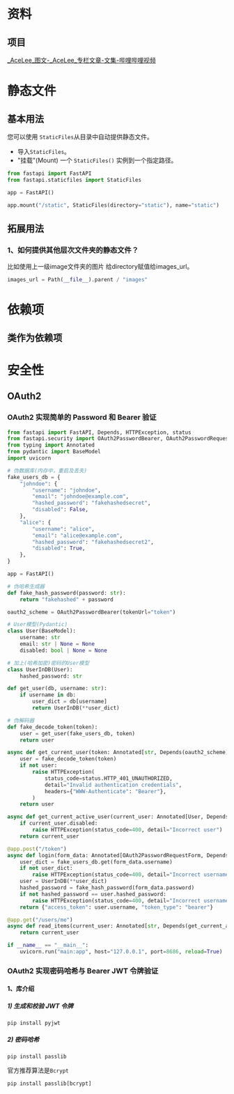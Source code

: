 # 资料

## 项目
[_AceLee_图文-_AceLee_专栏文章-文集-哔哩哔哩视频](https://space.bilibili.com/432326092/upload/opus)

# 静态文件
## 基本用法
您可以使用 `StaticFiles`从目录中自动提供静态文件。
- 导入`StaticFiles`。
- "挂载"(Mount) 一个 `StaticFiles()` 实例到一个指定路径。
``` python
from fastapi import FastAPI
from fastapi.staticfiles import StaticFiles

app = FastAPI()

app.mount("/static", StaticFiles(directory="static"), name="static")
```
## 拓展用法
### 1、如何提供其他层次文件夹的静态文件？
比如使用上一级image文件夹的图片
给directory赋值给images_url。
``` python
images_url = Path(__file__).parent / "images"
```

# 依赖项
## 类作为依赖项


# 安全性
## OAuth2
### OAuth2 实现简单的 Password 和 Bearer 验证

``` python
from fastapi import FastAPI, Depends, HTTPException, status
from fastapi.security import OAuth2PasswordBearer, OAuth2PasswordRequestForm
from typing import Annotated
from pydantic import BaseModel
import uvicorn

# 伪数据库(内存中，重启及丢失)
fake_users_db = {
    "johndoe": {
        "username": "johndoe",
        "email": "johndoe@example.com",
        "hashed_password": "fakehashedsecret",
        "disabled": False,
    },
    "alice": {
        "username": "alice",
        "email": "alice@example.com",
        "hashed_password": "fakehashedsecret2",
        "disabled": True,
    },
}

app = FastAPI()

# 伪哈希生成器
def fake_hash_password(password: str):
    return "fakehashed" + password

oauth2_scheme = OAuth2PasswordBearer(tokenUrl="token")

# User模型(Pydantic)
class User(BaseModel):
    username: str
    email: str | None = None
    disabled: bool | None = None

# 加上(哈希加密)密码的User模型
class UserInDB(User):
    hashed_password: str

def get_user(db, username: str):
    if username in db:
        user_dict = db[username]
        return UserInDB(**user_dict)

# 伪解码器
def fake_decode_token(token):
    user = get_user(fake_users_db, token)
    return user

async def get_current_user(token: Annotated[str, Depends(oauth2_scheme)]):
    user = fake_decode_token(token)
    if not user:
        raise HTTPException(
            status_code=status.HTTP_401_UNAUTHORIZED,
            detail="Invalid authentication credentials",
            headers={"WWW-Authenticate": "Bearer"},
        )
    return user

async def get_current_active_user(current_user: Annotated[User, Depends(get_current_user)]):
    if current_user.disabled:
        raise HTTPException(status_code=400, detail="Incorrect user")
    return current_user

@app.post("/token")
async def login(form_data: Annotated[OAuth2PasswordRequestForm, Depends()]):
    user_dict = fake_users_db.get(form_data.username)
    if not user_dict:
        raise HTTPException(status_code=400, detail="Incorrect username or password")
    user = UserInDB(**user_dict)
    hashed_password = fake_hash_password(form_data.password)
    if not hashed_password == user.hashed_password:
        raise HTTPException(status_code=400, detail="Incorrect username or password")
    return {"access_token": user.username, "token_type": "bearer"}

@app.get("/users/me")
async def read_items(current_user: Annotated[str, Depends(get_current_active_user)]):
    return current_user

if __name__ == "__main__":
    uvicorn.run("main:app", host="127.0.0.1", port=8686, reload=True)

```

### OAuth2 实现密码哈希与 Bearer JWT 令牌验证

#### 1、库介绍
##### 1) 生成和校验 JWT 令牌

```
pip install pyjwt
```
##### 2) 密码哈希

```
pip install passlib
```
官方推荐算法是`Bcrypt`

```
pip install passlib[bcrypt]
```


``` python

```